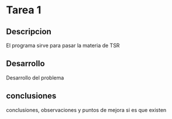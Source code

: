 # Tarea 1 

## Descripcion

El programa sirve para pasar la materia de TSR

## Desarrollo 
Desarrollo del problema

## conclusiones
conclusiones, observaciones y puntos de mejora si es que existen